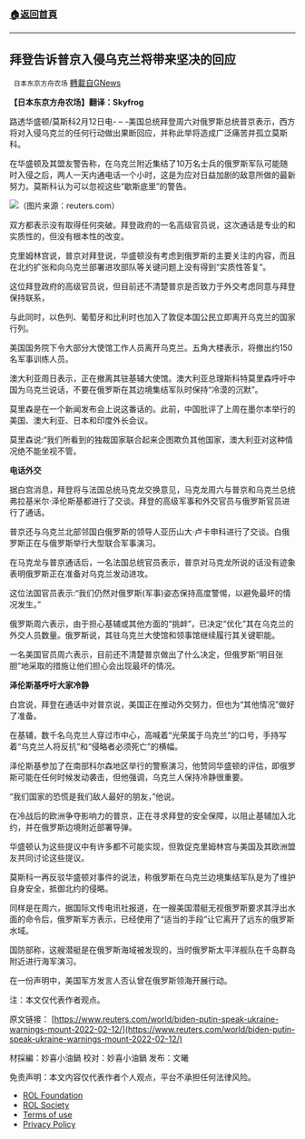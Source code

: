 ###  [:house:返回首頁](https://github.com/ourhimalayas/txt)
---


## 拜登告诉普京入侵乌克兰将带来坚决的回应
` 日本东京方舟农场` [轉載自GNews](https://gnews.org/zh-hans/2016783/)

**【日本东京方舟农场】翻译：Skyfrog**

路透华盛顿/莫斯科2月12日电- – -美国总统拜登周六对俄罗斯总统普京表示，西方将对入侵乌克兰的任何行动做出果断回应，并称此举将造成广泛痛苦并孤立莫斯科。

在华盛顿及其盟友警告称，在乌克兰附近集结了10万名士兵的俄罗斯军队可能随时入侵之后，两人一天内通电话一个小时，这是为应对日益加剧的敌意所做的最新努力。莫斯科认为可以忽视这些“歇斯底里”的警告。

![](https://assets.gnews.org/wp-content/uploads/2022/02/图片-1-4-2.jpeg)（图片来源：reuters.com）

双方都表示没有取得任何突破。拜登政府的一名高级官员说，这次通话是专业的和实质性的，但没有根本性的改变。

克里姆林宫说，普京对拜登说，华盛顿没有考虑到俄罗斯的主要关注的内容，而且在北约扩张和向乌克兰部署进攻部队等关键问题上没有得到“实质性答复”。

这位拜登政府的高级官员说，但目前还不清楚普京是否致力于外交考虑同意与拜登保持联系，

与此同时，以色列、葡萄牙和比利时也加入了敦促本国公民立即离开乌克兰的国家行列。

美国国务院下令大部分大使馆工作人员离开乌克兰。五角大楼表示，将撤出约150名军事训练人员。

澳大利亚周日表示，正在撤离其驻基辅大使馆。澳大利亚总理斯科特莫里森呼吁中国为乌克兰说话，不要在俄罗斯在其边境集结军队时保持“冷漠的沉默”。

莫里森是在一个新闻发布会上说这番话的。此前，中国批评了上周在墨尔本举行的美国、澳大利亚、日本和印度外长会议。

莫里森说:“我们所看到的独裁国家联合起来企图欺负其他国家，澳大利亚对这种情况绝不能坐视不管。

**电话外交**

据白宫消息，拜登将与法国总统马克龙交换意见，马克龙周六与普京和乌克兰总统弗拉基米尔·泽伦斯基都进行了交谈。拜登的高级军事和外交官员与俄罗斯官员进行了通话。

普京还与乌克兰北部邻国白俄罗斯的领导人亚历山大·卢卡申科进行了交谈。白俄罗斯正在与俄罗斯举行大型联合军事演习。

在马克龙与普京通话后，一名法国总统官员表示，普京对马克龙所说的话没有迹象表明俄罗斯正在准备对乌克兰发动进攻。

这位法国官员表示:“我们仍然对俄罗斯(军事)姿态保持高度警惕，以避免最坏的情况发生。”

俄罗斯周六表示，由于担心基辅或其他方面的“挑衅”，已决定“优化”其在乌克兰的外交人员数量。俄罗斯说，其驻乌克兰大使馆和领事馆继续履行其关键职能。

一名美国官员周六表示，目前还不清楚普京做出了什么决定，但俄罗斯“明目张胆”地采取的措施让他们担心会出现最坏的情况。

**泽伦斯基呼吁大家冷静**

白宫说，拜登在通话中对普京说，美国正在推动外交努力，但也为“其他情况”做好了准备。

在基辅，数千名乌克兰人穿过市中心，高喊着“光荣属于乌克兰”的口号，手持写着“乌克兰人将反抗”和“侵略者必须死亡”的横幅。

泽伦斯基参加了在南部科尔森地区举行的警察演习，他赞同华盛顿的评估，即俄罗斯可能在任何时候发动袭击，但他强调，乌克兰人保持冷静很重要。

“我们国家的恐慌是我们敌人最好的朋友，”他说。

在冷战后的欧洲争夺影响力的普京，正在寻求拜登的安全保障，以阻止基辅加入北约，并在俄罗斯边境附近部署导弹。

华盛顿认为这些提议中有许多都不可能实现，但敦促克里姆林宫与美国及其欧洲盟友共同讨论这些提议。

莫斯科一再反驳华盛顿对事件的说法，称俄罗斯在乌克兰边境集结军队是为了维护自身安全，抵御北约的侵略。

同样是在周六，据国际文传电讯社报道，在一艘美国潜艇无视俄罗斯要求其浮出水面的命令后，俄罗斯军方表示，已经使用了“适当的手段”让它离开了远东的俄罗斯水域。

国防部称，这艘潜艇是在俄罗斯海域被发现的，当时俄罗斯太平洋舰队在千岛群岛附近进行海军演习。

在一份声明中，美国军方发言人否认曾在俄罗斯领海开展行动。

注：本文仅代表作者观点。

原文链接：
[https://www.reuters.com/world/biden-putin-speak-ukraine-warnings-mount-2022-02-12/](https://www.reuters.com/world/biden-putin-speak-ukraine-warnings-mount-2022-02-12/)

材採編：妙喜小油鍋
校对：妙喜小油鍋
发布：文曦

 

免责声明：本文内容仅代表作者个人观点，平台不承担任何法律风险。

- [ROL Foundation](https://rolfoundation.org/)
- [ROL Society](https://rolsociety.org/)
- [Terms of use](https://gnews.org/terms-of-use-3/)
- [Privacy Policy](https://gnews.org/privacy-policy/)
